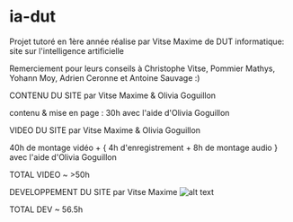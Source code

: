 # ia-dut
Projet tutoré en 1ère année réalise par Vitse Maxime de DUT informatique: site sur l'intelligence artificielle

Remerciement pour leurs conseils à Christophe Vitse, Pommier Mathys, Yohann Moy, Adrien Ceronne et Antoine Sauvage :)

  CONTENU DU SITE par Vitse Maxime & Olivia Goguillon

contenu & mise en page : 30h avec l'aide d'Olivia Goguillon

  VIDEO DU SITE par Vitse Maxime & Olivia Goguillon
  
40h de montage vidéo   + { 4h d'enregistrement + 8h de montage audio } avec l'aide d'Olivia Goguillon

TOTAL VIDEO ~ >50h 

  DEVELOPPEMENT DU SITE par Vitse Maxime
![alt text](https://i.ibb.co/9wvD9WN/Screenshot-1.png)

TOTAL DEV ~ 56.5h 
